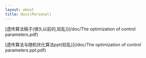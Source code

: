 ```yaml
---
layout: about
title: Docs(Personal)
---
```


[遗传算法稿子(很久以前的,较乱)](/doc/The optimization of control parameters.pdf)

[遗传算法与随机优化算法ppt(较乱)](/doc/The optimization of control parameters ppt.pdf)

